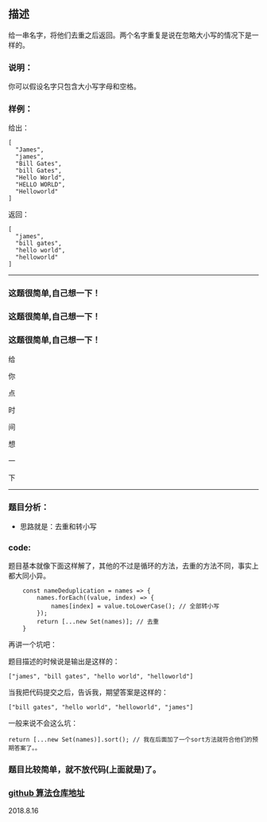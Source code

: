 ## 描述

给一串名字，将他们去重之后返回。两个名字重复是说在忽略大小写的情况下是一样的。

### 说明：

你可以假设名字只包含大小写字母和空格。

### 样例：

给出：

    [
      "James",
      "james",
      "Bill Gates",
      "bill Gates",
      "Hello World",
      "HELLO WORLD",
      "Helloworld"
    ]

返回：

    [
      "james",
      "bill gates",
      "hello world",
      "helloworld"
    ]

---

### 这题很简单,自己想一下！

### 这题很简单,自己想一下！

### 这题很简单,自己想一下！


给

你

点

时

间

想

一

下

---


### 题目分析：

* 思路就是：去重和转小写

### code:

题目基本就像下面这样解了，其他的不过是循环的方法，去重的方法不同，事实上都大同小异。

        const nameDeduplication = names => {
            names.forEach((value, index) => {
                names[index] = value.toLowerCase(); // 全部转小写
            });
            return [...new Set(names)]; // 去重
        }

再讲一个坑吧：

题目描述的时候说是输出是这样的：

    ["james", "bill gates", "hello world", "helloworld"]

当我把代码提交之后，告诉我，期望答案是这样的：

    ["bill gates", "hello world", "helloworld", "james"]

一般来说不会这么坑：

    return [...new Set(names)].sort(); // 我在后面加了一个sort方法就符合他们的预期答案了。。


### 题目比较简单，就不放代码(上面就是)了。

### [github 算法仓库地址](https://github.com/OBKoro1/Brush_algorithm)

2018.8.16